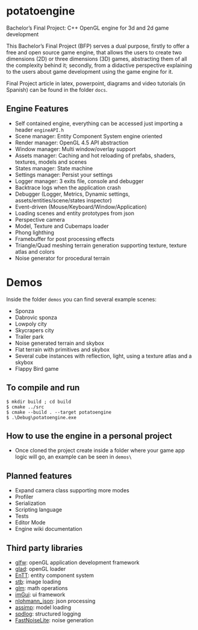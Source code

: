# potatoengine

Bachelor’s Final Project: C++ OpenGL engine for 3d and 2d game development

This Bachelor’s Final Project (BFP) serves a dual purpose, firstly to offer a free and open
source game engine, that allows the users to create two dimensions (2D) or three dimensions
(3D) games, abstracting them of all the complexity behind it; secondly, from a didactive
perspective explaining to the users about game development using the game engine for it.

Final Project article in latex, powerpoint, diagrams and video tutorials (in Spanish) can be found in the folder `docs`.

## Engine Features

- Self contained engine, everything can be accessed just importing a header `engineAPI.h`
- Scene manager: Entity Component System engine oriented
- Render manager: OpenGL 4.5 API abstraction
- Window manager: Multi window/overlay support
- Assets manager: Caching and hot reloading of prefabs, shaders, textures, models and scenes
- States manager: State machine
- Settings manager: Persist your settings
- Logger manager: 3 exits file, console and debugger
- Backtrace logs when the application crash
- Debugger (Logger, Metrics, Dynamic settings, assets/entities/scene/states inspector)
- Event-driven (Mouse/Keyboard/Window/Application)
- Loading scenes and entity prototypes from json
- Perspective camera
- Model, Texture and Cubemaps loader
- Phong lighthing
- Framebuffer for post processing effects
- Triangle/Quad meshing terrain generation supporting texture, texture atlas and colors
- Noise generator for procedural terrain

# Demos

Inside the folder `demos` you can find several example scenes:

- Sponza
- Dabrovic sponza
- Lowpoly city
- Skycrapers city
- Trailer park
- Noise generated terrain and skybox
- Flat terrain with primitives and skybox
- Several cube instances with reflection, light, using a texture atlas and a skybox
- Flappy Bird game

## To compile and run
```
$ mkdir build ; cd build
$ cmake ../src
$ cmake --build . --target potatoengine
$ .\Debug\potatoengine.exe 
```

## How to use the engine in a personal project

- Once cloned the project create inside a folder where your game app logic will go, an example can be seen in `demos\`

## Planned features

- Expand camera class supporting more modes
- Profiler
- Serialization
- Scripting language
- Tests
- Editor Mode
- Engine wiki documentation

## Third party libraries

- [glfw](https://github.com/glfw/glfw): openGL application development framework
- [glad](https://github.com/Dav1dde/glad): openGL loader
- [EnTT](https://github.com/skypjack/entt): entity component system
- [stb](https://github.com/nothings/stb): image loading
- [glm](https://github.com/g-truc/glm): math operations
- [imGui](https://github.com/ocornut/imgui): ui framework
- [nlohmann_json](https://github.com/nlohmann/json): json processing
- [assimp](https://github.com/assimp/assimp): model loading
- [spdlog](https://github.com/gabime/spdlog): structured logging
- [FastNoiseLite](https://github.com/Auburn/FastNoiseLite): noise generation